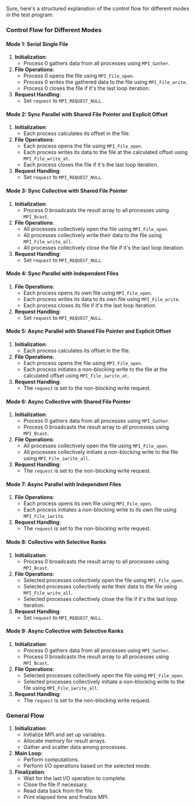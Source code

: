 Sure, here's a structured explanation of the control flow for different modes in the test program:

### Control Flow for Different Modes

#### Mode 1: Serial Single File
1. **Initialization**:
   - Process 0 gathers data from all processes using `MPI_Gather`.
2. **File Operations**:
   - Process 0 opens the file using `MPI_File_open`.
   - Process 0 writes the gathered data to the file using `MPI_File_write`.
   - Process 0 closes the file if it's the last loop iteration.
3. **Request Handling**:
   - Set `request` to `MPI_REQUEST_NULL`.

#### Mode 2: Sync Parallel with Shared File Pointer and Explicit Offset
1. **Initialization**:
   - Each process calculates its offset in the file.
2. **File Operations**:
   - Each process opens the file using `MPI_File_open`.
   - Each process writes its data to the file at the calculated offset using `MPI_File_write_at`.
   - Each process closes the file if it's the last loop iteration.
3. **Request Handling**:
   - Set `request` to `MPI_REQUEST_NULL`.

#### Mode 3: Sync Collective with Shared File Pointer
1. **Initialization**:
   - Process 0 broadcasts the result array to all processes using `MPI_Bcast`.
2. **File Operations**:
   - All processes collectively open the file using `MPI_File_open`.
   - All processes collectively write their data to the file using `MPI_File_write_all`.
   - All processes collectively close the file if it's the last loop iteration.
3. **Request Handling**:
   - Set `request` to `MPI_REQUEST_NULL`.

#### Mode 4: Sync Parallel with Independent Files
1. **File Operations**:
   - Each process opens its own file using `MPI_File_open`.
   - Each process writes its data to its own file using `MPI_File_write`.
   - Each process closes its file if it's the last loop iteration.
2. **Request Handling**:
   - Set `request` to `MPI_REQUEST_NULL`.

#### Mode 5: Async Parallel with Shared File Pointer and Explicit Offset
1. **Initialization**:
   - Each process calculates its offset in the file.
2. **File Operations**:
   - Each process opens the file using `MPI_File_open`.
   - Each process initiates a non-blocking write to the file at the calculated offset using `MPI_File_iwrite_at`.
3. **Request Handling**:
   - The `request` is set to the non-blocking write request.

#### Mode 6: Async Collective with Shared File Pointer
1. **Initialization**:
   - Process 0 gathers data from all processes using `MPI_Gather`.
   - Process 0 broadcasts the result array to all processes using `MPI_Bcast`.
2. **File Operations**:
   - All processes collectively open the file using `MPI_File_open`.
   - All processes collectively initiate a non-blocking write to the file using `MPI_File_iwrite_all`.
3. **Request Handling**:
   - The `request` is set to the non-blocking write request.

#### Mode 7: Async Parallel with Independent Files
1. **File Operations**:
   - Each process opens its own file using `MPI_File_open`.
   - Each process initiates a non-blocking write to its own file using `MPI_File_iwrite`.
2. **Request Handling**:
   - The `request` is set to the non-blocking write request.

#### Mode 8: Collective with Selective Ranks
1. **Initialization**:
   - Process 0 broadcasts the result array to all processes using `MPI_Bcast`.
2. **File Operations**:
   - Selected processes collectively open the file using `MPI_File_open`.
   - Selected processes collectively write their data to the file using `MPI_File_write_all`.
   - Selected processes collectively close the file if it's the last loop iteration.
3. **Request Handling**:
   - Set `request` to `MPI_REQUEST_NULL`.

#### Mode 9: Async Collective with Selective Ranks
1. **Initialization**:
   - Process 0 gathers data from all processes using `MPI_Gather`.
   - Process 0 broadcasts the result array to all processes using `MPI_Bcast`.
2. **File Operations**:
   - Selected processes collectively open the file using `MPI_File_open`.
   - Selected processes collectively initiate a non-blocking write to the file using `MPI_File_iwrite_all`.
3. **Request Handling**:
   - The `request` is set to the non-blocking write request.

### General Flow
1. **Initialization**:
   - Initialize MPI and set up variables.
   - Allocate memory for result arrays.
   - Gather and scatter data among processes.
2. **Main Loop**:
   - Perform computations.
   - Perform I/O operations based on the selected mode.
3. **Finalization**:
   - Wait for the last I/O operation to complete.
   - Close the file if necessary.
   - Read data back from the file.
   - Print elapsed time and finalize MPI.